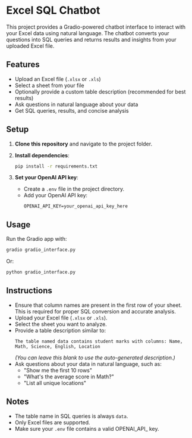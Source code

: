 # Excel SQL Chatbot

This project provides a Gradio-powered chatbot interface to interact with your Excel data using natural language. The chatbot converts your questions into SQL queries and returns results and insights from your uploaded Excel file.

## Features

- Upload an Excel file (`.xlsx` or `.xls`)
- Select a sheet from your file
- Optionally provide a custom table description (recommended for best results)
- Ask questions in natural language about your data
- Get SQL queries, results, and concise analysis

## Setup

1. **Clone this repository** and navigate to the project folder.

2. **Install dependencies**:
   ```bash
   pip install -r requirements.txt
   ```

3. **Set your OpenAI API key**:
   - Create a `.env` file in the project directory.
   - Add your OpenAI API key:
     ```
     OPENAI_API_KEY=your_openai_api_key_here
     ```

## Usage

Run the Gradio app with:
```bash
gradio gradio_interface.py
```
Or:
```bash
python gradio_interface.py
```

## Instructions

- Ensure that column names are present in the first row of your sheet. This is required for proper SQL conversion and accurate analysis.
- Upload your Excel file (`.xlsx` or `.xls`).
- Select the sheet you want to analyze.
- Provide a table description similar to:
  ```
  The table named data contains student marks with columns: Name, Math, Science, English, Location
  ```
  *(You can leave this blank to use the auto-generated description.)*
- Ask questions about your data in natural language, such as:
  - "Show me the first 10 rows"
  - "What's the average score in Math?"
  - "List all unique locations"

## Notes

- The table name in SQL queries is always `data`.
- Only Excel files are supported.
- Make sure your `.env` file contains a valid OPENAI_API_ key.